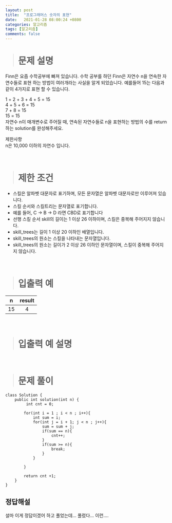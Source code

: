 ```yaml
---
layout: post
title:  "프로그래머스 숫자의 표현"
date:   2021-01-28 08:00:24 +0800
categories: 알고리즘
tags: [알고리즘]
comments: false
---
```


># 문제 설명

Finn은 요즘 수학공부에 빠져 있습니다. 수학 공부를 하던 Finn은 자연수 n을 연속한 자연수들로 표현 하는 방법이 여러개라는 사실을 알게 되었습니다. 예를들어 15는 다음과 같이 4가지로 표현 할 수 있습니다.  
  
1 + 2 + 3 + 4 + 5 = 15  
4 + 5 + 6 = 15  
7 + 8 = 15  
15 = 15  
자연수 n이 매개변수로 주어질 때, 연속된 자연수들로 n을 표현하는 방법의 수를 return하는 solution를 완성해주세요.  
   
제한사항  
n은 10,000 이하의 자연수 입니다.  
  
<br/>

># 제한 조건

- 스킬은 알파벳 대문자로 표기하며, 모든 문자열은 알파벳 대문자로만 이루어져 있습니다.
- 스킬 순서와 스킬트리는 문자열로 표기합니다.
- 예를 들어, C → B → D 라면 CBD로 표기합니다
- 선행 스킬 순서 skill의 길이는 1 이상 26 이하이며, 스킬은 중복해 주어지지 않습니다.
- skill_trees는 길이 1 이상 20 이하인 배열입니다.
- skill_trees의 원소는 스킬을 나타내는 문자열입니다.
- skill_trees의 원소는 길이가 2 이상 26 이하인 문자열이며, 스킬이 중복해 주어지지 않습니다.

<br/>

># 입출력 예

| n | result |
|:---:|:---:|
| 15 | 4 | 
		
<br/>

># 입출력 예 설명

<br/>

># 문제 풀이

```
class Solution {
    public int solution(int n) {
         int cnt = 0;

        for(int i = 1 ; i < n ; i++){
            int sum = i;
            for(int j = i + 1; j < n ; j++){
                sum = sum + j;
                if(sum == n){
                    cnt++;
                }
                if(sum >= n){
                    break;
                }
            }

        }

        return cnt +1;
    }
}
```


## 정답해설

설마 이게 정답이겠어 하고 풀었는데... 풀렸다... 이런....


